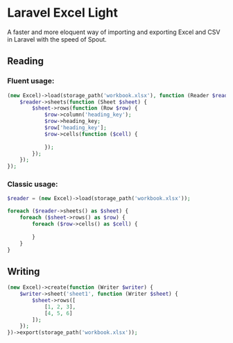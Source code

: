 # Laravel Excel Light

A faster and more eloquent way of importing and exporting Excel and CSV in Laravel with the speed of Spout.

## Reading

### Fluent usage:

```php
(new Excel)->load(storage_path('workbook.xlsx'), function (Reader $reader) {
    $reader->sheets(function (Sheet $sheet) {
        $sheet->rows(function (Row $row) {
            $row->column('heading_key');
            $row->heading_key;
            $row['heading_key'];
            $row->cells(function ($cell) {
                
            });
        });
    });
});
```

### Classic usage:

```php
$reader = (new Excel)->load(storage_path('workbook.xlsx'));

foreach ($reader->sheets() as $sheet) {
    foreach ($sheet->rows() as $row) {
        foreach ($row->cells() as $cell) {
            
        }
    }
}
```

## Writing

```php
(new Excel)->create(function (Writer $writer) {
    $writer->sheet('sheet1', function (Writer $sheet) {
        $sheet->rows([
            [1, 2, 3],
            [4, 5, 6]
        ]);
    });
})->export(storage_path('workbook.xlsx'));
```